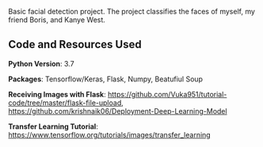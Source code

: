 Basic facial detection project. The project classifies the faces of myself, my friend Boris, and Kanye West.

## Code and Resources Used

**Python Version**: 3.7

**Packages**: Tensorflow/Keras, Flask, Numpy, Beatufiul Soup

**Receiving Images with Flask**: https://github.com/Vuka951/tutorial-code/tree/master/flask-file-upload, https://github.com/krishnaik06/Deployment-Deep-Learning-Model

**Transfer Learning Tutorial**: https://www.tensorflow.org/tutorials/images/transfer_learning


